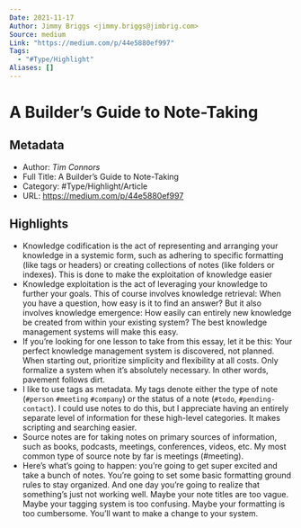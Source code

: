 ```yaml
---
Date: 2021-11-17
Author: Jimmy Briggs <jimmy.briggs@jimbrig.com>
Source: medium
Link: "https://medium.com/p/44e5880ef997"
Tags:
  - "#Type/Highlight"
Aliases: []
---
```


# A Builder’s Guide to Note-Taking

## Metadata

* Author: *Tim Connors*
* Full Title: A Builder’s Guide to Note-Taking
* Category: #Type/Highlight/Article
* URL: https://medium.com/p/44e5880ef997

## Highlights

* Knowledge codification is the act of representing and arranging your knowledge in a systemic form, such as adhering to specific formatting (like tags or headers) or creating collections of notes (like folders or indexes). This is done to make the exploitation of knowledge easier
* Knowledge exploitation is the act of leveraging your knowledge to further your goals. This of course involves knowledge retrieval: When you have a question, how easy is it to find an answer? But it also involves knowledge emergence: How easily can entirely new knowledge be created from within your existing system? The best knowledge management systems will make this easy.
* If you’re looking for one lesson to take from this essay, let it be this: Your perfect knowledge management system is discovered, not planned. When starting out, prioritize simplicity and flexibility at all costs. Only formalize a system when it’s absolutely necessary. In other words, pavement follows dirt.
* I like to use tags as metadata. My tags denote either the type of note (`#person` `#meeting` `#company`) or the status of a note (`#todo`, `#pending-contact`). I could use notes to do this, but I appreciate having an entirely separate level of information for these high-level categories. It makes scripting and searching easier.
* Source notes are for taking notes on primary sources of information, such as books, podcasts, meetings, conferences, videos, etc. My most common type of source note by far is meetings (#meeting).
* Here’s what’s going to happen: you’re going to get super excited and take a bunch of notes. You’re going to set some basic formatting ground rules to stay organized. And one day you’re going to realize that something’s just not working well. Maybe your note titles are too vague. Maybe your tagging system is too confusing. Maybe your formatting is too cumbersome. You’ll want to make a change to your system.
